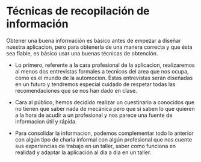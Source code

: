 # Técnicas de recopilación de información

Obtener una buena información es básico antes de empezar a diseñar nuestra aplicacion, pero para obtenerla de una manera correcta y que ésta sea fiable, es básico usar una buenas técnicas de obtención.

- Lo primero, referente a la cara profesional de la aplicacion, realizaremos al menos dos entrevistas formales a tecnicos del area que nos ocupa, como es el mundo de la automocion. Estas entrevistas serán diseñadas en un futuro y tendremos especial cuidado de respetar todas las recomendaciones que se nos han dado en clase.

- Cara al público, hemos decidido realizar un cuestinario a conocidos que no tienen que saber nada de mecánica pero que si saben lo que quieren a la hora de acudir a un profesional y nos parece una fuente de informacion útil y rápida.

- Para consolidar la informacion, podemos complementar todo lo anterior con algún tipo de charla informal con algún profesional que nos cuente sus experiencias de trabajo en un taller, saber como funciona en realidad y adaptar la aplicación al dia a dia en un taller.

